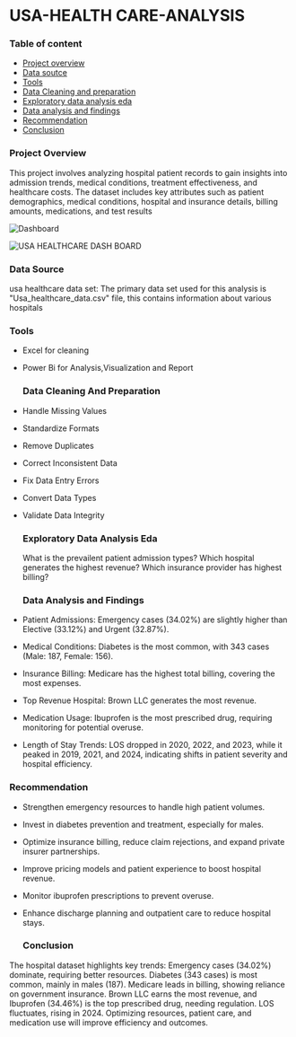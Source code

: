 # USA-HEALTH CARE-ANALYSIS


### Table of content 
- [Project overview](#project-overview)
- [Data soutce](#data-source)
- [Tools](#tools)
- [Data Cleaning and preparation](#data-cleaning-and-preparation)
- [Exploratory data analysis eda](#exploratory-data-analysis-eda)
- [Data analysis and findings](#data-analysis-and-findings)
- [Recommendation](#recommendation)
- [Conclusion](#conclusion)

### Project Overview
This project involves analyzing hospital patient records to gain insights into admission trends, medical conditions, treatment effectiveness, and healthcare costs. 
The dataset includes key attributes such as patient demographics, medical conditions, hospital and insurance details, billing amounts, medications, and test results

![Dashboard](Dashboard.png)

![USA HEALTHCARE DASH BOARD](https://github.com/user-attachments/assets/89bd3abe-d4d4-427b-8cb3-955869050f23)

### Data Source

usa healthcare data set: The primary data set used for this analysis is "Usa_healthcare_data.csv" file, this contains information about various hospitals

### Tools
- Excel for cleaning
- Power Bi for Analysis,Visualization and Report

  ### Data Cleaning And Preparation
- Handle Missing Values
- Standardize Formats
- Remove Duplicates
- Correct Inconsistent Data
- Fix Data Entry Errors
- Convert Data Types
- Validate Data Integrity

  ### Exploratory Data Analysis Eda
  What is the prevailent patient admission types?
  Which hospital generates the highest revenue?
  Which insurance provider has highest billing?


  ### Data Analysis and Findings

- Patient Admissions: Emergency cases (34.02%) are slightly higher than Elective (33.12%) and Urgent (32.87%).  
- Medical Conditions: Diabetes is the most common, with 343 cases (Male: 187, Female: 156).  
- Insurance Billing: Medicare has the highest total billing, covering the most expenses.  
- Top Revenue Hospital: Brown LLC generates the most revenue.  
- Medication Usage: Ibuprofen is the most prescribed drug, requiring monitoring for potential overuse.  
- Length of Stay Trends: LOS dropped in 2020, 2022, and 2023, while it peaked in 2019, 2021, and 2024, indicating shifts
 in patient severity and hospital efficiency.

### Recommendation
- Strengthen emergency resources to handle high patient volumes.
- Invest in diabetes prevention and treatment, especially for males.
- Optimize insurance billing, reduce claim rejections, and expand private insurer partnerships.
- Improve pricing models and patient experience to boost hospital revenue.
- Monitor ibuprofen prescriptions to prevent overuse.
- Enhance discharge planning and outpatient care to reduce hospital stays.

  ### Conclusion

The hospital dataset highlights key trends: Emergency cases (34.02%) dominate, 
requiring better resources. Diabetes (343 cases) is most common, mainly in males (187). 
Medicare leads in billing, showing reliance on government insurance. Brown LLC earns the most revenue, 
and Ibuprofen (34.46%) is the top prescribed drug, needing regulation. LOS fluctuates, rising in 2024. 
Optimizing resources, patient care, and medication use will improve efficiency and outcomes.
  
  
